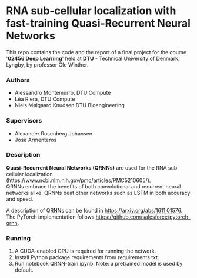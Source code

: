 # RNA sub-cellular localization with fast-training Quasi-Recurrent Neural Networks

This repo contains the code and the report of a final project for the course '**02456 Deep Learning**' held at **DTU** - Technical University of Denmark, Lyngby, by professor Ole Winther.  

### Authors
- Alessandro Montemurro, DTU Compute
- Léa Riera, DTU Compute
- Niels Mølgaard Knudsen DTU Bioengineering  

### Supervisors
- Alexander Rosenberg Johansen
- José Armenteros
 
 
### Description
**Quasi-Recurrent Neural Networks (QRNNs)** are used for the RNA sub-cellular localization (https://www.ncbi.nlm.nih.gov/pmc/articles/PMC5210605/).  
QRNNs embrace the benefits of both convolutional and recurrent neural networks alike. QRNNs beat other networks such as LSTM in both accuracy and speed.  

A description of QRNNs can be found in https://arxiv.org/abs/1611.01576. The PyTorch implementation follows https://github.com/salesforce/pytorch-qrnn.

### Running
1. A CUDA-enabled GPU is required for running the network.
2. Install Python package requirements from requirements.txt. 
3. Run notebook QRNN-train.ipynb. Note: a pretrained model is used by default. 
